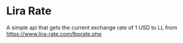 # Lira Rate
A simple api that gets the current exchange rate of 1 USD to LL from https://www.lira-rate.com/lbprate.php